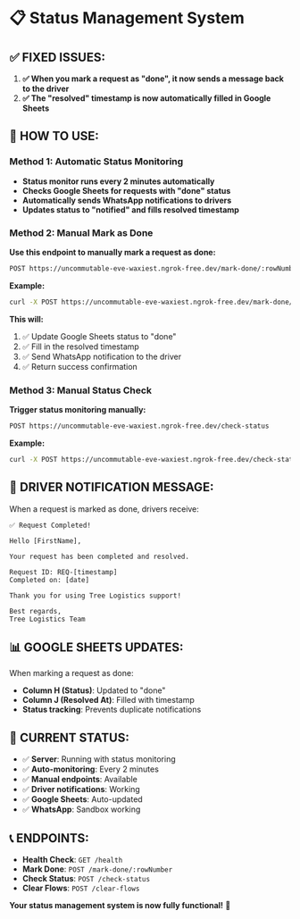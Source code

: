 # 📋 Status Management System

## ✅ **FIXED ISSUES:**

1. **✅ When you mark a request as "done", it now sends a message back to the driver**
2. **✅ The "resolved" timestamp is now automatically filled in Google Sheets**

## 🔧 **HOW TO USE:**

### **Method 1: Automatic Status Monitoring**
- **Status monitor runs every 2 minutes automatically**
- **Checks Google Sheets for requests with "done" status**
- **Automatically sends WhatsApp notifications to drivers**
- **Updates status to "notified" and fills resolved timestamp**

### **Method 2: Manual Mark as Done**
**Use this endpoint to manually mark a request as done:**

```bash
POST https://uncommutable-eve-waxiest.ngrok-free.dev/mark-done/:rowNumber
```

**Example:**
```bash
curl -X POST https://uncommutable-eve-waxiest.ngrok-free.dev/mark-done/5
```

**This will:**
1. ✅ Update Google Sheets status to "done"
2. ✅ Fill in the resolved timestamp
3. ✅ Send WhatsApp notification to the driver
4. ✅ Return success confirmation

### **Method 3: Manual Status Check**
**Trigger status monitoring manually:**

```bash
POST https://uncommutable-eve-waxiest.ngrok-free.dev/check-status
```

**Example:**
```bash
curl -X POST https://uncommutable-eve-waxiest.ngrok-free.dev/check-status
```

## 📱 **DRIVER NOTIFICATION MESSAGE:**

When a request is marked as done, drivers receive:

```
✅ Request Completed!

Hello [FirstName],

Your request has been completed and resolved.

Request ID: REQ-[timestamp]
Completed on: [date]

Thank you for using Tree Logistics support!

Best regards,
Tree Logistics Team
```

## 📊 **GOOGLE SHEETS UPDATES:**

When marking a request as done:
- **Column H (Status)**: Updated to "done"
- **Column J (Resolved At)**: Filled with timestamp
- **Status tracking**: Prevents duplicate notifications

## 🚀 **CURRENT STATUS:**

- ✅ **Server**: Running with status monitoring
- ✅ **Auto-monitoring**: Every 2 minutes
- ✅ **Manual endpoints**: Available
- ✅ **Driver notifications**: Working
- ✅ **Google Sheets**: Auto-updated
- ✅ **WhatsApp**: Sandbox working

## 📞 **ENDPOINTS:**

- **Health Check**: `GET /health`
- **Mark Done**: `POST /mark-done/:rowNumber`
- **Check Status**: `POST /check-status`
- **Clear Flows**: `POST /clear-flows`

**Your status management system is now fully functional!** 🎉
